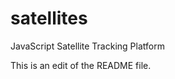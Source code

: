 satellites
==========

JavaScript Satellite Tracking Platform

This is an edit of the README file. 
